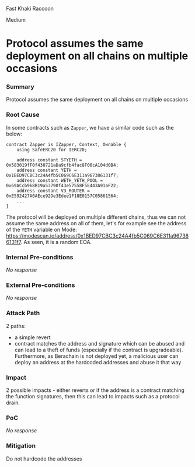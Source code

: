 Fast Khaki Raccoon

Medium

# Protocol assumes the same deployment on all chains on multiple occasions

### Summary

Protocol assumes the same deployment on all chains on multiple occasions

### Root Cause

In some contracts such as `Zapper`, we have a similar code such as the below:
```solidity
contract Zapper is IZapper, Context, Ownable {
    using SafeERC20 for IERC20;

    address constant STYETH = 0x583019fF0f430721aDa9cfb4fac8F06cA104d0B4;
    address constant YETH = 0x1BED97CBC3c24A4fb5C069C6E311a967386131f7;
    address constant WETH_YETH_POOL = 0x69ACcb968B19a53790f43e57558F5E443A91aF22;
    address constant V3_ROUTER = 0xE592427A0AEce92De3Edee1F18E0157C05861564;
    ...
}
```
The protocol will be deployed on multiple different chains, thus we can not assume the same address on all of them, let's for example see the address of the `YETH` variable on Mode: https://modescan.io/address/0x1BED97CBC3c24A4fb5C069C6E311a967386131f7. As seen, it is a random EOA.

### Internal Pre-conditions

_No response_

### External Pre-conditions

_No response_

### Attack Path

2 paths:

- a simple revert
- contract matches the address and signature which can be abused and can lead to a theft of funds (especially if the contract is upgradeable). Furthermore, as Berachain is not deployed yet, a malicious user can deploy an address at the hardcoded addresses and abuse it that way

### Impact

2 possible impacts - either reverts or if the address is a contract matching the function signatures, then this can lead to impacts such as a protocol drain.

### PoC

_No response_

### Mitigation

Do not hardcode the addresses